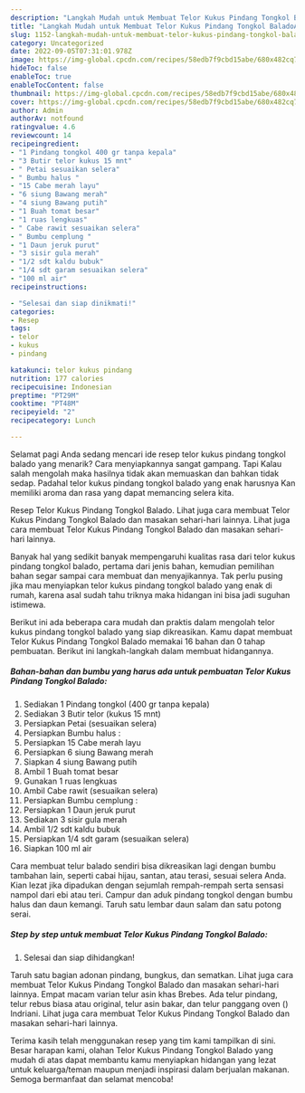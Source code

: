 ```yaml
---
description: "Langkah Mudah untuk Membuat Telor Kukus Pindang Tongkol BaladoAnti Ribet"
title: "Langkah Mudah untuk Membuat Telor Kukus Pindang Tongkol BaladoAnti Ribet"
slug: 1152-langkah-mudah-untuk-membuat-telor-kukus-pindang-tongkol-baladoanti-ribet
category: Uncategorized
date: 2022-09-05T07:31:01.978Z
image: https://img-global.cpcdn.com/recipes/58edb7f9cbd15abe/680x482cq70/telor-kukus-pindang-tongkol-balado-foto-resep-utama.jpg
hideToc: false
enableToc: true
enableTocContent: false
thumbnail: https://img-global.cpcdn.com/recipes/58edb7f9cbd15abe/680x482cq70/telor-kukus-pindang-tongkol-balado-foto-resep-utama.jpg
cover: https://img-global.cpcdn.com/recipes/58edb7f9cbd15abe/680x482cq70/telor-kukus-pindang-tongkol-balado-foto-resep-utama.jpg
author: Admin
authorAv: notfound
ratingvalue: 4.6
reviewcount: 14
recipeingredient:
- "1 Pindang tongkol 400 gr tanpa kepala"
- "3 Butir telor kukus 15 mnt"
- " Petai sesuaikan selera"
- " Bumbu halus "
- "15 Cabe merah layu"
- "6 siung Bawang merah"
- "4 siung Bawang putih"
- "1 Buah tomat besar"
- "1 ruas lengkuas"
- " Cabe rawit sesuaikan selera"
- " Bumbu cemplung "
- "1 Daun jeruk purut"
- "3 sisir gula merah"
- "1/2 sdt kaldu bubuk"
- "1/4 sdt garam sesuaikan selera"
- "100 ml air"
recipeinstructions:

- "Selesai dan siap dinikmati!"
categories:
- Resep
tags:
- telor
- kukus
- pindang

katakunci: telor kukus pindang 
nutrition: 177 calories
recipecuisine: Indonesian
preptime: "PT29M"
cooktime: "PT48M"
recipeyield: "2"
recipecategory: Lunch

---
```



Selamat pagi Anda sedang mencari ide resep telor kukus pindang tongkol balado yang menarik? Cara menyiapkannya sangat gampang. Tapi Kalau salah mengolah maka hasilnya tidak akan memuaskan dan bahkan tidak sedap. Padahal telor kukus pindang tongkol balado yang enak harusnya Kan memiliki aroma dan rasa yang dapat memancing selera kita.


Resep Telor Kukus Pindang Tongkol Balado. Lihat juga cara membuat Telor Kukus Pindang Tongkol Balado dan masakan sehari-hari lainnya. Lihat juga cara membuat Telor Kukus Pindang Tongkol Balado dan masakan sehari-hari lainnya.

Banyak hal yang sedikit banyak mempengaruhi kualitas rasa dari telor kukus pindang tongkol balado, pertama dari jenis bahan, kemudian pemilihan bahan segar sampai cara membuat dan menyajikannya. Tak perlu pusing jika mau menyiapkan telor kukus pindang tongkol balado yang enak di rumah, karena asal sudah tahu triknya maka hidangan ini bisa jadi suguhan istimewa.


Berikut ini ada beberapa cara mudah dan praktis dalam mengolah telor kukus pindang tongkol balado yang siap dikreasikan. Kamu dapat membuat Telor Kukus Pindang Tongkol Balado memakai 16 bahan dan 0 tahap pembuatan. Berikut ini langkah-langkah dalam membuat hidangannya.

<!--inarticleads1-->

##### Bahan-bahan dan bumbu yang harus ada untuk pembuatan Telor Kukus Pindang Tongkol Balado:

1. Sediakan 1 Pindang tongkol (400 gr tanpa kepala)
1. Sediakan 3 Butir telor (kukus 15 mnt)
1. Persiapkan  Petai (sesuaikan selera)
1. Persiapkan  Bumbu halus :
1. Persiapkan 15 Cabe merah layu
1. Persiapkan 6 siung Bawang merah
1. Siapkan 4 siung Bawang putih
1. Ambil 1 Buah tomat besar
1. Gunakan 1 ruas lengkuas
1. Ambil  Cabe rawit (sesuaikan selera)
1. Persiapkan  Bumbu cemplung :
1. Persiapkan 1 Daun jeruk purut
1. Sediakan 3 sisir gula merah
1. Ambil 1/2 sdt kaldu bubuk
1. Persiapkan 1/4 sdt garam (sesuaikan selera)
1. Siapkan 100 ml air


Cara membuat telur balado sendiri bisa dikreasikan lagi dengan bumbu tambahan lain, seperti cabai hijau, santan, atau terasi, sesuai selera Anda. Kian lezat jika dipadukan dengan sejumlah rempah-rempah serta sensasi nampol dari ebi atau teri. Campur dan aduk pindang tongkol dengan bumbu halus dan daun kemangi. Taruh satu lembar daun salam dan satu potong serai. 

<!--inarticleads2-->

##### Step by step untuk membuat Telor Kukus Pindang Tongkol Balado:


1. Selesai dan siap dihidangkan!

Taruh satu bagian adonan pindang, bungkus, dan sematkan. Lihat juga cara membuat Telor Kukus Pindang Tongkol Balado dan masakan sehari-hari lainnya. Empat macam varian telur asin khas Brebes. Ada telur pindang, telur rebus biasa atau original, telur asin bakar, dan telur panggang oven () Indriani. Lihat juga cara membuat Telor Kukus Pindang Tongkol Balado dan masakan sehari-hari lainnya. 

Terima kasih telah menggunakan resep yang tim kami tampilkan di sini. Besar harapan kami, olahan Telor Kukus Pindang Tongkol Balado yang mudah di atas dapat membantu kamu menyiapkan hidangan yang lezat untuk keluarga/teman maupun menjadi inspirasi dalam berjualan makanan. Semoga bermanfaat dan selamat mencoba!
